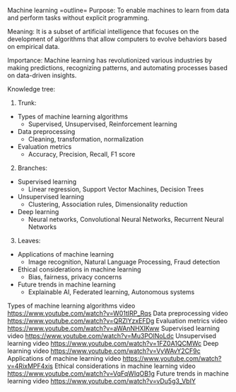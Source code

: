 Machine learning
=outline=
Purpose: To enable machines to learn from data and perform tasks without explicit programming.

Meaning: It is a subset of artificial intelligence that focuses on the development of algorithms that allow computers to evolve behaviors based on empirical data.

Importance: Machine learning has revolutionized various industries by making predictions, recognizing patterns, and automating processes based on data-driven insights.

Knowledge tree:
1. Trunk:
- Types of machine learning algorithms
  - Supervised, Unsupervised, Reinforcement learning
- Data preprocessing
  - Cleaning, transformation, normalization
- Evaluation metrics
  - Accuracy, Precision, Recall, F1 score
2. Branches:
- Supervised learning
  - Linear regression, Support Vector Machines, Decision Trees
- Unsupervised learning
  - Clustering, Association rules, Dimensionality reduction
- Deep learning
  - Neural networks, Convolutional Neural Networks, Recurrent Neural Networks
3. Leaves:
- Applications of machine learning
  - Image recognition, Natural Language Processing, Fraud detection
- Ethical considerations in machine learning
  - Bias, fairness, privacy concerns
- Future trends in machine learning
  - Explainable AI, Federated learning, Autonomous systems


Types of machine learning algorithms video https://www.youtube.com/watch?v=W01tIRP_Rqs
Data preprocessing video https://www.youtube.com/watch?v=QRZlYzxEFDg
Evaluation metrics video https://www.youtube.com/watch?v=aWAnNHXIKww
Supervised learning video https://www.youtube.com/watch?v=Mu3POlNoLdc
Unsupervised learning video https://www.youtube.com/watch?v=1FZ0A1QCMWc
Deep learning video https://www.youtube.com/watch?v=VyWAvY2CF9c
Applications of machine learning video https://www.youtube.com/watch?v=4RixMPF4xis
Ethical considerations in machine learning video https://www.youtube.com/watch?v=VqFqWIqOB1g
Future trends in machine learning video https://www.youtube.com/watch?v=vDu5g3_VbIY